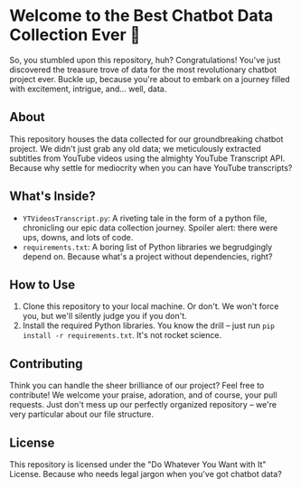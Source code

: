 # Welcome to the Best Chatbot Data Collection Ever 🎉

So, you stumbled upon this repository, huh? Congratulations! You've just discovered the treasure trove of data for the most revolutionary chatbot project ever. Buckle up, because you're about to embark on a journey filled with excitement, intrigue, and... well, data.

## About

This repository houses the data collected for our groundbreaking chatbot project. We didn't just grab any old data; we meticulously extracted subtitles from YouTube videos using the almighty YouTube Transcript API. Because why settle for mediocrity when you can have YouTube transcripts?

## What's Inside?

- `YTVideosTranscript.py`: A riveting tale in the form of a python file, chronicling our epic data collection journey. Spoiler alert: there were ups, downs, and lots of code.
- `requirements.txt`: A boring list of Python libraries we begrudgingly depend on. Because what's a project without dependencies, right?

## How to Use

1. Clone this repository to your local machine. Or don't. We won't force you, but we'll silently judge you if you don't.
2. Install the required Python libraries. You know the drill – just run `pip install -r requirements.txt`. It's not rocket science.

## Contributing

Think you can handle the sheer brilliance of our project? Feel free to contribute! We welcome your praise, adoration, and of course, your pull requests. Just don't mess up our perfectly organized repository – we're very particular about our file structure.

## License

This repository is licensed under the "Do Whatever You Want with It" License. Because who needs legal jargon when you've got chatbot data?
